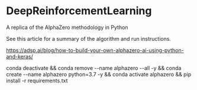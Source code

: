 # DeepReinforcementLearning
A replica of the AlphaZero methodology in Python

See this article for a summary of the algorithm and run instructions.

https://adsp.ai/blog/how-to-build-your-own-alphazero-ai-using-python-and-keras/

conda deactivate && conda remove --name alphazero --all -y && conda create --name alphazero python=3.7 -y && conda activate alphazero && pip install -r requirements.txt
